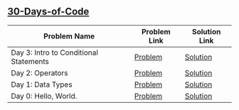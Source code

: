 ## [30-Days-of-Code](https://www.hackerrank.com/domains/tutorials/30-days-of-code)

Problem Name|Problem Link|Solution Link
---|---|---
Day 3: Intro to Conditional Statements|[Problem](https://www.hackerrank.com/challenges/30-conditional-statements/problem)|[Solution](./30-conditional-statements.java)
Day 2: Operators|[Problem](https://www.hackerrank.com/challenges/30-operators/problem)|[Solution](./30-operators.java)
Day 1: Data Types|[Problem](https://www.hackerrank.com/challenges/30-data-types/problem)|[Solution](./30-data-types.java)
Day 0: Hello, World.|[Problem](https://www.hackerrank.com/challenges/30-hello-world/problem)|[Solution](./30-hello-world.py)

